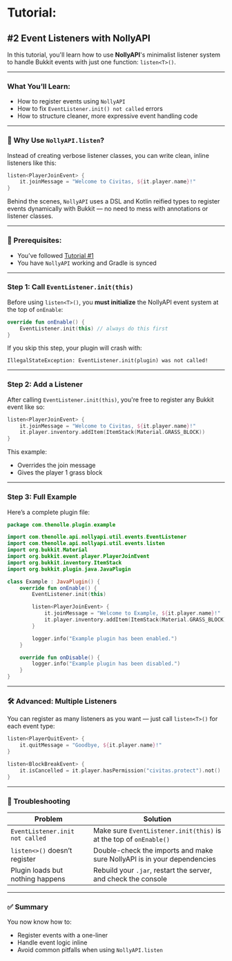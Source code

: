 # Tutorial:
## #2 Event Listeners with NollyAPI

In this tutorial, you'll learn how to use **NollyAPI**'s minimalist listener system to handle Bukkit events with just one function: `listen<T>()`.

---

### What You’ll Learn:
- How to register events using `NollyAPI`
- How to fix `EventListener.init() not called` errors
- How to structure cleaner, more expressive event handling code

---

### 🧠 Why Use `NollyAPI.listen`?

Instead of creating verbose listener classes, you can write clean, inline listeners like this:
```kt
listen<PlayerJoinEvent> {
    it.joinMessage = "Welcome to Civitas, ${it.player.name}!"
}
```

Behind the scenes, `NollyAPI` uses a DSL and Kotlin reified types to register events dynamically with Bukkit — no need to mess with annotations or listener classes.

---

### 🧰 Prerequisites:
- You’ve followed [Tutorial #1](./%231%20getting%20started.md)
- You have `NollyAPI` working and Gradle is synced

---

### Step 1: Call `EventListener.init(this)`

Before using `listen<T>()`, you **must initialize** the NollyAPI event system at the top of `onEnable`:
```kt
override fun onEnable() {
    EventListener.init(this) // always do this first
}
```

If you skip this step, your plugin will crash with:
```log
IllegalStateException: EventListener.init(plugin) was not called!
```

---

### Step 2: Add a Listener

After calling `EventListener.init(this)`, you're free to register any Bukkit event like so:
```kt
listen<PlayerJoinEvent> {
    it.joinMessage = "Welcome to Civitas, ${it.player.name}!"
    it.player.inventory.addItem(ItemStack(Material.GRASS_BLOCK))
}
```

This example:
- Overrides the join message
- Gives the player 1 grass block

---

### Step 3: Full Example

Here’s a complete plugin file:
```kt
package com.thenolle.plugin.example

import com.thenolle.api.nollyapi.util.events.EventListener
import com.thenolle.api.nollyapi.util.events.listen
import org.bukkit.Material
import org.bukkit.event.player.PlayerJoinEvent
import org.bukkit.inventory.ItemStack
import org.bukkit.plugin.java.JavaPlugin

class Example : JavaPlugin() {
    override fun onEnable() {
        EventListener.init(this)

        listen<PlayerJoinEvent> {
            it.joinMessage = "Welcome to Example, ${it.player.name}!"
            it.player.inventory.addItem(ItemStack(Material.GRASS_BLOCK))
        }

        logger.info("Example plugin has been enabled.")
    }

    override fun onDisable() {
        logger.info("Example plugin has been disabled.")
    }
}
```

---

### 🛠️ Advanced: Multiple Listeners

You can register as many listeners as you want — just call `listen<T>()` for each event type:
```kt
listen<PlayerQuitEvent> {
    it.quitMessage = "Goodbye, ${it.player.name}!"
}

listen<BlockBreakEvent> {
    it.isCancelled = it.player.hasPermission("civitas.protect").not()
}
```

---

### 🧯 Troubleshooting

| Problem                          | Solution                                                                |
| -------------------------------- | ----------------------------------------------------------------------- |
| `EventListener.init not called`  | Make sure `EventListener.init(this)` is at the top of `onEnable()`      |
| `listen<>()` doesn’t register    | Double-check the imports and make sure NollyAPI is in your dependencies |
| Plugin loads but nothing happens | Rebuild your `.jar`, restart the server, and check the console          |

---

### ✅ Summary

You now know how to:
- Register events with a one-liner
- Handle event logic inline
- Avoid common pitfalls when using `NollyAPI.listen`
